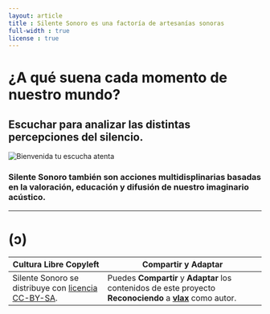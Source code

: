 ```yaml
---
layout: article
title : Silente Sonoro es una factoría de artesanías sonoras
full-width : true
license : true
---
```


# ¿A qué suena cada momento de nuestro mundo?
## Escuchar para analizar las distintas percepciones del silencio.

![Bienvenida tu escucha atenta](/silente/img/earlogo-dark-01.jpg)

### Silente Sonoro también son acciones multidisplinarias basadas en la valoración, educación y difusión de nuestro imaginario acústico.

---

# (ɔ)

|**Cultura Libre Copyleft**|__Compartir__ y __Adaptar__|
|-------------------------|---------------------------|
|Silente Sonoro se distribuye con [licencia CC-BY-SA](licencia).|Puedes __Compartir__ y __Adaptar__ los contenidos de este proyecto __Reconociendo__ a [__vlax__](https://vlax.dyne.org) como autor.|

